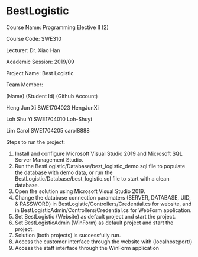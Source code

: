 # BestLogistic
Course Name: Programming Elective II (2)

Course Code: SWE310

Lecturer: Dr. Xiao Han

Academic Session: 2019/09


Project Name: Best Logistic


Team Member:

(Name) (Student Id) (Github Account)

Heng Jun Xi SWE1704023 HengJunXi

Loh Shu Yi SWE1704010 Loh-Shuyi

Lim Carol SWE1704205 carol8888



Steps to run the project:
1) Install and configure Microsoft Visual Studio 2019 and Microsoft SQL Server
   Management Studio.
2) Run the BestLogistic/Database/best_logistic_demo.sql file to populate the 
   database with demo data, or 
   run the BestLogistic/Database/best_logistic.sql file to start with a clean
   database.
3) Open the solution using Microsoft Visual Studio 2019.
4) Change the database connection paramaters (SERVER, DATABASE, UID, & PASSWORD) 
   in BestLogistic/Controllers/Credential.cs for website, and in 
   BestLogisticAdmin/Controllers/Credential.cs for WebForm application.
5) Set BestLogistic (Website) as default project and start the project.
6) Set BestLogisticAdmin (WinForm) as default project and start the project.
7) Solution (both projects) is successfully run.
8) Access the customer interface through the website with (localhost:port/)
9) Access the staff interface through the WinForm application
